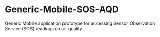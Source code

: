 # Generic-Mobile-SOS-AQD
Generic Mobile application prototype for accessing Sensor Observation Service (SOS) readings on air quality.

